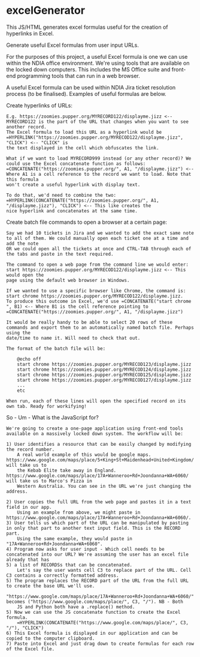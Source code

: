# excelGenerator
This JS/HTML generates excel formulas useful for the creation of hyperlinks in Excel. 

Generate useful Excel formulas from user input URLs.

For the purposes of this project, a useful Excel formula is one we can use within the NDIA office environment. We're using tools that are available on the locked 
down computers. This includes the MS Office suite and front-end programming tools that can run in a web browser.

A useful Excel formula can be used within NDIA Jira ticket resolution process (to be finalised). Examples of useful formulas are below.

Create hyperlinks of URLs:

	E.g. https://zoomies.pupper.org/MYRECORD122/displayme.jizz <-- MYRECORD122 is the part of the URL that changes when you want to see another record.
	The Excel formula to load this URL as a hyperlink would be =HYPERLINK("https://zoomies.pupper.org/MYRECOD122/displayme.jizz", "CLICK") <-- "CLICK" is 
	the text displayed in the cell which obfuscates the link.
	
	What if we want to load MYRECORD999 instead (or any other record)? We could use the Excel concatenate function as follows:
	=CONCATENATE("https://zoomies.pupper.org/", A1, "/displayme.jizz") <-- Where A1 is a cell reference to the record we want to load. Note that this formula 
	won't create a useful hyperlink with display text.
	
	To do that, we'd need to combine the two: =HYPERLINK(CONCATENATE("https://zoomies.pupper.org/", A1, "/displayme.jizz"), "CLICK") <-- This like creates the 
	nice hyperlink and concatenates at the same time.

Create batch file commands to open a browser at a certain page:

	Say we had 10 tickets in Jira and we wanted to add the exact same note to all of them. We could manually open each ticket one at a time and add the note 
	OR we could open all the tickets at once and CTRL-TAB through each of the tabs and paste in the text required.
	
	The command to open a web page from the command line we would enter: start https://zoomies.pupper.org/MYRECOD122/displayme.jizz <-- This would open the 
	page using the default web browser in Windows.
	
	If we wanted to use a specific browser like Chrome, the command is: start chrome https://zoomies.pupper.org/MYRECOD122/displayme.jizz. 
	To produce this outcome in Excel, we'd use =CONCATENATE("start chrome ", B1) <-- Where B1 is the cell reference pointing to 
	=CONCATENATE("https://zoomies.pupper.org/", A1, "/displayme.jizz")
	
	It would be really handy to be able to select 20 rows of these commands and export them to an automatically named batch file. Perhaps using the 
	date/time to name it. Will need to check that out.
	
	The format of the batch file will be:
	
		@echo off
		start chrome https://zoomies.pupper.org/MYRECOD123/displayme.jizz
		start chrome https://zoomies.pupper.org/MYRECOD124/displayme.jizz
		start chrome https://zoomies.pupper.org/MYRECOD125/displayme.jizz
		start chrome https://zoomies.pupper.org/MYRECOD127/displayme.jizz
		...
		etc
		
	When run, each of these lines will open the specified record on its own tab. Ready for workifying!

So - Um - What is the JavaScript for?

	We're going to create a one-page application using front-end tools available on a massively locked down system. The workflow will be:
	
	1) User identifies a resource that can be easily changed by modifying the record number. 
		A real world example of this would be google maps. https://www.google.com/maps/place/5+King+St+Maidenhead+United+Kingdom/ will take us to 
		the Kebab Elite take away in England. https://www.google.com/maps/place/17A+Wanneroo+Rd+Joondanna+WA+6060/ will take us to Marco's Pizza in 
		Western Australia. You can see in the URL we're just changing the address.
		
	2) User copies the full URL from the web page and pastes it in a text field in our app. 
		Using an example from above, we might paste in https://www.google.com/maps/place/17A+Wanneroo+Rd+Joondanna+WA+6060/.
	3) User tells us which part of the URL can be manipulated by pasting in only that part to another text input field. This is the RECORD part.
		Using the same example, they would paste in "17A+Wanneroo+Rd+Joondanna+WA+6060".
	4) Program now asks for user input - Which cell needs to be concatenated into our URL? We're assuming the user has an excel file already that has 
	5) a list of RECORDSs that can be concatenated. 
		Let's say the user wants cell C3 to replace part of the URL. Cell C3 contains a correctly formatted address.
	5) The program replaces the RECORD part of the URL from the full URL to create the base URL we'll use. 
		"https://www.google.com/maps/place/17A+Wanneroo+Rd+Joondanna+WA+6060/" becomes ("https://www.google.com/maps/place/", C3, "/"). NB - Both 
		JS and Python both have a .replace() method.
	5) Now we can use the JS concatenate function to create the Excel formula.
		=HYPERLINK(CONCATENATE("https://www.google.com/maps/place/", C3, "/"), "CLICK")
	6) This Excel formula is displayed in our application and can be copied to the computer clipboard.
	7) Paste into Excel and just drag down to create formulas for each row of the Excel file.
